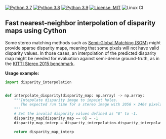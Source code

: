 [![Python 3.7](https://img.shields.io/badge/python-3.7-blue.svg)](https://www.python.org/downloads/release/python-370/)
[![Python 3.8](https://img.shields.io/badge/python-3.8-blue.svg)](https://www.python.org/downloads/release/python-380/)
[![Python 3.9](https://img.shields.io/badge/python-3.9-blue.svg)](https://www.python.org/downloads/release/python-390/)
[![License: MIT](https://img.shields.io/badge/License-MIT-yellow.svg)](./LICENSE)
![Linux CI](https://github.com/jhonykaesemodel/disparity_interpolation/actions/workflows/github-deploy.yml/badge.svg)

## Fast nearest-neighbor interpolation of disparity maps using Cython

Some stereo matching methods such as [Semi-Global Matching (SGM)](https://core.ac.uk/download/pdf/11134866.pdf) might provide sparse disparity maps, meaning that some pixels will not have valid disparity values. In those cases, an interpolation of the predicted disparity map might be needed for evaluation against semi-dense ground-truth, as in the [KITTI Stereo 2015 benchmark](http://www.cvlibs.net/datasets/kitti/eval_scene_flow.php?benchmark=stereo).

**Usage example:**
```python
import disparity_interpolation


def interpolate_disparity(disparity_map: np.array) -> np.array:
    """Intepolate disparity image to inpaint holes.
       The expected run time for a stereo image with 2056 × 2464 pixels is ~50 ms.
    """
    # Set the invalid disparity values defined as "0" to -1.
    disparity_map[disparity_map == 0] = -1
    disparity_map_interp = disparity_interpolation.disparity_interpolator(disparity_map)

    return disparity_map_interp
```
